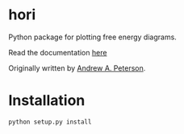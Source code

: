 # hori

Python package for plotting free energy diagrams.


Read the documentation [here](http://hori.readthedocs.io)

Originally written by [Andrew A. Peterson](http://www.brown.edu/Departments/Engineering/Labs/Peterson/).


# Installation

```bash
python setup.py install
```

